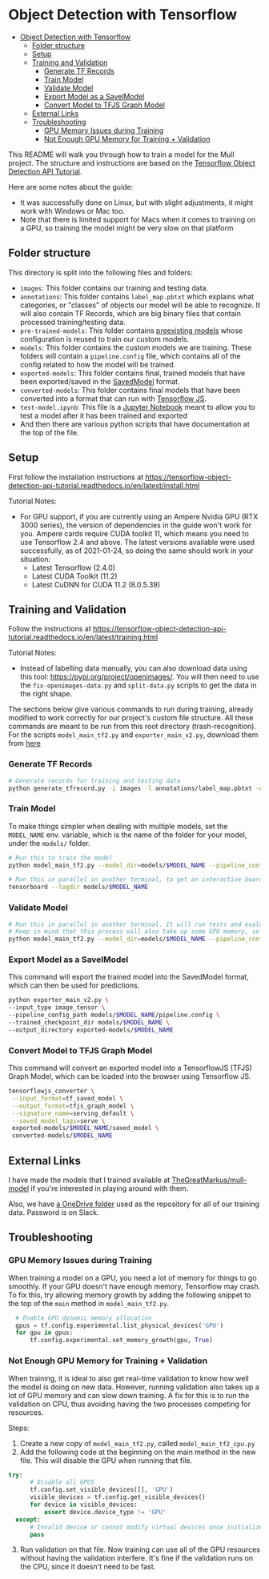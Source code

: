 # Object Detection with Tensorflow

- [Object Detection with Tensorflow](#object-detection-with-tensorflow)
  - [Folder structure](#folder-structure)
  - [Setup](#setup)
  - [Training and Validation](#training-and-validation)
    - [Generate TF Records](#generate-tf-records)
    - [Train Model](#train-model)
    - [Validate Model](#validate-model)
    - [Export Model as a SavelModel](#export-model-as-a-savelmodel)
    - [Convert Model to TFJS Graph Model](#convert-model-to-tfjs-graph-model)
  - [External Links](#external-links)
  - [Troubleshooting](#troubleshooting)
    - [GPU Memory Issues during Training](#gpu-memory-issues-during-training)
    - [Not Enough GPU Memory for Training + Validation](#not-enough-gpu-memory-for-training--validation)

This README will walk you through how to train a model for the Mull project. The structure and instructions are based on the [Tensorflow Object Detection API Tutorial](https://tensorflow-object-detection-api-tutorial.readthedocs.io/en/latest/index.html).

Here are some notes about the guide:

- It was successfully done on Linux, but with slight adjustments, it might work with Windows or Mac too.
- Note that there is limited support for Macs when it comes to training on a GPU, so training the model might be very slow on that platform

## Folder structure

This directory is split into the following files and folders:

- `images`: This folder contains our training and testing data.
- `annotations`: This folder contains `label_map.pbtxt` which explains what categories, or "classes" of objects our model will be able to recognize. It will also contain TF Records, which are big binary files that contain processed training/testing data.
- `pre-trained-models`: This folder contains [preexisting models](https://github.com/tensorflow/models/blob/master/research/object_detection/g3doc/tf2_detection_zoo.md) whose configuration is reused to train our custom models.
- `models`: This folder contains the custom models we are training. These folders will contain a `pipeline.config` file, which contains all of the config related to how the model will be trained.
- `exported-models`: This folder contains final, trained models that have been exported/saved in the [SavedModel](https://www.tensorflow.org/guide/saved_model) format.
- `converted-models`: This folder contains final models that have been converted into a format that can run with [Tensorflow JS](https://www.tensorflow.org/js).
- `test-model.ipynb`: This file is a [Jupyter Notebook](https://jupyter.org/) meant to allow you to test a model after it has been trained and exported
- And then there are various python scripts that have documentation at the top of the file.

## Setup

First follow the installation instructions at <https://tensorflow-object-detection-api-tutorial.readthedocs.io/en/latest/install.html>

Tutorial Notes:

- For GPU support, if you are currently using an Ampere Nvidia GPU (RTX 3000 series), the version of dependencies in the guide won't work for you. Ampere cards require CUDA toolkit 11, which means you need to use Tensorflow 2.4 and above. The latest versions available were used successfully, as of 2021-01-24, so doing the same should work in your situation:
  - Latest Tensorflow (2.4.0)
  - Latest CUDA Toolkit (11.2)
  - Latest CuDNN for CUDA 11.2 (8.0.5.39)

## Training and Validation

Follow the instructions at <https://tensorflow-object-detection-api-tutorial.readthedocs.io/en/latest/training.html>

Tutorial Notes:

- Instead of labelling data manually, you can also download data using this tool: <https://pypi.org/project/openimages/>. You will then need to use the `fix-openimages-data.py` and `split-data.py` scripts to get the data in the right shape.

The sections below give various commands to run during training, already modified to work correctly for our project's custom file structure. All these commands are meant to be run from this root directory (trash-recognition). For the scripts `model_main_tf2.py` and `exporter_main_v2.py`, download them from [here](https://github.com/tensorflow/models/tree/master/research/object_detection)

### Generate TF Records

```bash
# Generate records for training and testing data
python generate_tfrecord.py -i images -l annotations/label_map.pbtxt -o annotations
```

### Train Model

To make things simpler when dealing with multiple models, set the `MODEL_NAME` env. variable, which is the name of the folder for your model, under the `models/` folder.

```bash
# Run this to train the model
python model_main_tf2.py --model_dir=models/$MODEL_NAME --pipeline_config_path=models/$MODEL_NAME/pipeline.config

# Run this in parallel in another terminal, to get an interactive board to monitor training.
tensorboard --logdir models/$MODEL_NAME
```

### Validate Model

```bash
# Run this in parallel in another terminal. It will run tests and evaluate the model every few minutes
# Keep in mind that this process will also take up some GPU memory, so if you're having issues with that you can just run it after training is done
python model_main_tf2.py --model_dir=models/$MODEL_NAME --pipeline_config_path=models/$MODEL_NAME/pipeline.config --checkpoint_dir=models/$MODEL_NAME
```

### Export Model as a SavelModel

This command will export the trained model into the SavedModel format, which can then be used for predictions.

```bash
python exporter_main_v2.py \
--input_type image_tensor \
--pipeline_config_path models/$MODEL_NAME/pipeline.config \
--trained_checkpoint_dir models/$MODEL_NAME \
--output_directory exported-models/$MODEL_NAME
```

### Convert Model to TFJS Graph Model

This command will convert an exported model into a TensorflowJS (TFJS) Graph Model, which can be loaded into the browser using Tensorflow JS.

```bash
tensorflowjs_converter \
 --input_format=tf_saved_model \
 --output_format=tfjs_graph_model \
 --signature_name=serving_default \
 --saved_model_tags=serve \
 exported-models/$MODEL_NAME/saved_model \
 converted-models/$MODEL_NAME
```

## External Links

I have made the models that I trained available at [TheGreatMarkus/mull-model](https://github.com/TheGreatMarkus/mull-model) if you're interested in playing around with them.

Also, we have [a OneDrive folder](https://liveconcordia-my.sharepoint.com/:f:/g/personal/c_aldea_live_concordia_ca/Evd3mpAYFE1MjbhUcxKisUQBRz2IVUegTL8FdK0yFa3ztg?e=XB4G2V) used as the repository for all of our training data. Password is on Slack.

## Troubleshooting

### GPU Memory Issues during Training

When training a model on a GPU, you need a lot of memory for things to go smoothly. If your GPU doesn't have enough memory, Tensorflow may crash. To fix this, try allowing memory growth by adding the following snippet to the top of the `main` method in `model_main_tf2.py`.

```python
  # Enable GPU dynamic memory allocation
  gpus = tf.config.experimental.list_physical_devices('GPU')
  for gpu in gpus:
      tf.config.experimental.set_memory_growth(gpu, True)
```

### Not Enough GPU Memory for Training + Validation

When training, it is ideal to also get real-time validation to know how well the model is doing on new data. However, running validation also takes up a lot of GPU memory and can slow down training. A fix for this is to run the validation on CPU, thus avoiding having the two processes competing for resources.

Steps:

1. Create a new copy of `model_main_tf2.py`, called `model_main_tf2_cpu.py`
2. Add the following code at the beginning on the main method in the new file. This will disable the GPU when running that file.

```python
try:
      # Disable all GPUS
      tf.config.set_visible_devices([], 'GPU')
      visible_devices = tf.config.get_visible_devices()
      for device in visible_devices:
          assert device.device_type != 'GPU'
  except:
      # Invalid device or cannot modify virtual devices once initialized.
      pass
```

3. Run validation on that file. Now training can use all of the GPU resources without having the validation interfere. It's fine if the validation runs on the CPU, since it doesn't need to be fast.
